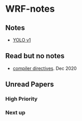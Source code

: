 # WRF-notes

## Notes

- [YOLO v1](notes/YOLO.md)

## Read but no notes

- [compiler directives](http://globalchange.bnu.edu.cn/upfile/fpp.pdf). Dec 2020


## Unread Papers

### High Priority

### Next up


